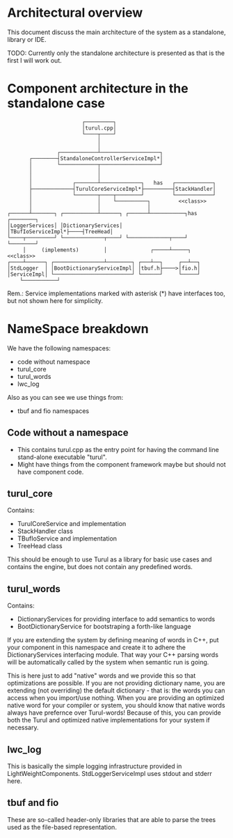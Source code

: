 # Architectural overview

This document discuss the main architecture of the system as a standalone, library or IDE.

TODO: Currently only the standalone architecture is presented as that is the first I will work out.

Component architecture in the standalone case
=============================================

	                        ┌─────────┐
	                        │turul.cpp│
	                        └────┬────┘
	                             │
	                             │
	                ┌────────────┴───────────────────┐
	       ┌────────┤StandaloneControllerServiceImpl*│
	       │        └────────────┬───────────────────┘
	       │                     │
	       │                     │
	       │             ┌───────┴─────────────┐   has   ┌────────────┐
	       ├─────────────┤TurulCoreServiceImpl*├─────────┤StackHandler│
	       │             └───────┬────┬────────┘         └────────────┘
	       │                     │    └──────────┐         <<class>>
	       │                     │               │
	┌──────┴───────┐ ┌───────────┴──────┐ ┌──────┴───────────┐has ┌────────┐
	│LoggerServices│ │DictionaryServices│ │TBufIoServiceImpl*├────┤TreeHead│
	└────┬─────────┘ └─────────────┬────┘ └─────────────┬────┘    └────────┘
	     │     (implements)        │              ┌─────┴─────┐    <<class>>
	┌────┴──────┐ ┌────────────────┴────────┐ ┌───┴──┐     ┌──┴──┐
	│StdLogger  │ │BootDictionaryServiceImpl│ │tbuf.h├────>│fio.h│
	│ServiceImpl│ └─────────────────────────┘ └──────┘     └─────┘
        └───────────┘
Rem.: Service implementations marked with asterisk (\*) have interfaces too, but not shown here for simplicity.

NameSpace breakdown
===================

We have the following namespaces:

* code without namespace
* turul\_core
* turul\_words
* lwc\_log

Also as you can see we use things from:

* tbuf and fio namespaces

Code without a namespace
------------------------

* This contains turul.cpp as the entry point for having the command line stand-alone executable "turul".
* Might have things from the component framework maybe but should not have component code.

turul\_core
----------

Contains:

* TurulCoreService and implementation
* StackHandler class
* TBufIoService and implementation
* TreeHead class

This should be enough to use Turul as a library for basic use cases and contains the engine, but does not contain any predefined words.

turul\_words
-----------

Contains:

* DictionaryServices for providing interface to add semantics to words
* BootDictionaryService for bootstraping a forth-like language

If you are extending the system by defining meaning of words in C++, put your component in this namespace and create it to adhere the DictionaryServices interfacing module. That way your C++ parsing words will be automatically called by the system when semantic run is going.

This is here just to add "native" words and we provide this so that optimizations are possible. If you are not providing dictionary name, you are extending (not overriding) the default dictionary - that is: the words you can access when you import/use nothing. When you are providing an optimized native word for your compiler or system, you should know that native words always have prefernce over Turul-words! Because of this, you can provide both the Turul and optimized native implementations for your system if necessary.

lwc\_log
--------

This is basically the simple logging infrastructure provided in LightWeightComponents. StdLoggerServiceImpl uses stdout and stderr here.

tbuf and fio
------------

These are so-called header-only libraries that are able to parse the trees used as the file-based representation.
